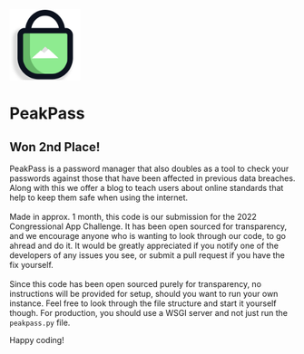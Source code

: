 <img src="./website/static/peakpass_logo.png" width="125"/>

# PeakPass
## Won 2nd Place!

PeakPass is a password manager that also doubles as a tool to check your passwords against those that have been affected in previous data breaches. Along with this we offer a blog to teach users about online standards that help to keep them safe when using the internet.
<br>
<br>
Made in approx. 1 month, this code is our submission for the 2022 Congressional App Challenge. It has been open sourced for transparency, and we encourage anyone who is wanting to look through our code, to go ahread and do it. It would be greatly appreciated if you notify one of the developers of any issues you see, or submit a pull request if you have the fix yourself.
<br>
<br>
Since this code has been open sourced purely for transparency, no instructions will be provided for setup, should you want to run your own instance. Feel free to look through the file structure and start it yourself though. For production, you should use a WSGI server and not just run the `peakpass.py` file.

Happy coding!
